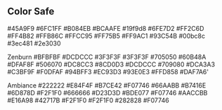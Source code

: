 ## Color Safe
#45A9F9
#6FC1FF
#B084EB
#BCAAFE
#19f9d8
#6FE7D2
#FF2C6D
#FF4B82
#FFB86C
#FFCC95
#FF75B5
#FF9AC1
#93C54B
#00bc8c
#3ec481
#2e3030

Zenburn
#BFBFBF
#DCDCCC
#3F3F3F
#3F3F3F
#705050
#60B48A
#DFAF8F
#506070
#DC8CC3
#8CD0D3
#DCDCCC
#709080
#DCA3A3
#C3BF9F
#F0DFAF
#94BFF3
#EC93D3
#93E0E3
#FFD858
#DAF7A6'

Ambiance
#222222
#E84F4F
#B7CE42
#F07746
#66AABB
#B7416E
#6D878D
#F2F1F0
#666666
#D23D3D
#BDE077
#F07746
#AACCBB
#E16A98
#42717B
#F2F1F0
#F2F1F0
#282828
#F07746
